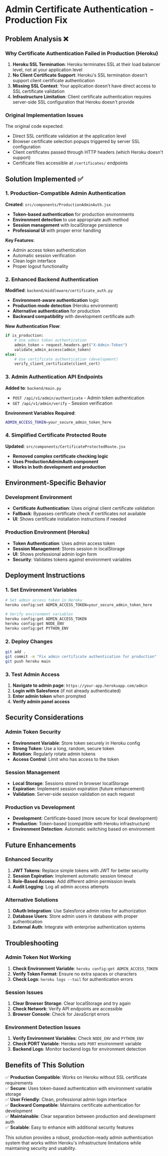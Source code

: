# Admin Certificate Authentication - Production Fix

## Problem Analysis ❌

### **Why Certificate Authentication Failed in Production (Heroku)**

1. **Heroku SSL Termination**: Heroku terminates SSL at their load balancer level, not at your application level
2. **No Client Certificate Support**: Heroku's SSL termination doesn't support client certificate authentication
3. **Missing SSL Context**: Your application doesn't have direct access to SSL certificate validation
4. **Infrastructure Limitation**: Client certificate authentication requires server-side SSL configuration that Heroku doesn't provide

### **Original Implementation Issues**

The original code expected:
- Direct SSL certificate validation at the application level
- Browser certificate selection popups triggered by server SSL configuration  
- Client certificates passed through HTTP headers (which Heroku doesn't support)
- Certificate files accessible at `/certificates/` endpoints

## Solution Implemented ✅

### **1. Production-Compatible Admin Authentication**

**Created**: `src/components/ProductionAdminAuth.jsx`
- **Token-based authentication** for production environments
- **Environment detection** to use appropriate auth method
- **Session management** with localStorage persistence
- **Professional UI** with proper error handling

**Key Features**:
- Admin access token authentication
- Automatic session verification
- Clean login interface
- Proper logout functionality

### **2. Enhanced Backend Authentication**

**Modified**: `backend/middleware/certificate_auth.py`
- **Environment-aware authentication** logic
- **Production mode detection** (Heroku environment)
- **Alternative authentication** for production
- **Backward compatibility** with development certificate auth

**New Authentication Flow**:
```python
if is_production:
    # Use admin token authentication
    admin_token = request.headers.get("X-Admin-Token")
    validate_admin_access(admin_token)
else:
    # Use certificate authentication (development)
    verify_client_certificate(client_cert)
```

### **3. Admin Authentication API Endpoints**

**Added to**: `backend/main.py`
- `POST /api/v1/admin/authenticate` - Admin token authentication
- `GET /api/v1/admin/verify` - Session verification

**Environment Variables Required**:
```bash
ADMIN_ACCESS_TOKEN=your_secure_admin_token_here
```

### **4. Simplified Certificate Protected Route**

**Updated**: `src/components/CertificateProtectedRoute.jsx`
- **Removed complex certificate checking logic**
- **Uses ProductionAdminAuth component**
- **Works in both development and production**

## Environment-Specific Behavior

### **Development Environment**
- **Certificate Authentication**: Uses original client certificate validation
- **Fallback**: Bypasses certificate check if certificates not available
- **UI**: Shows certificate installation instructions if needed

### **Production Environment (Heroku)**
- **Token Authentication**: Uses admin access token
- **Session Management**: Stores session in localStorage
- **UI**: Shows professional admin login form
- **Security**: Validates tokens against environment variables

## Deployment Instructions

### **1. Set Environment Variables**

```bash
# Set admin access token in Heroku
heroku config:set ADMIN_ACCESS_TOKEN=your_secure_admin_token_here

# Verify environment variables
heroku config:get ADMIN_ACCESS_TOKEN
heroku config:get NODE_ENV
heroku config:get PYTHON_ENV
```

### **2. Deploy Changes**

```bash
git add .
git commit -m "Fix admin certificate authentication for production"
git push heroku main
```

### **3. Test Admin Access**

1. **Navigate to admin page**: `https://your-app.herokuapp.com/admin`
2. **Login with Salesforce** (if not already authenticated)
3. **Enter admin token** when prompted
4. **Verify admin panel access**

## Security Considerations

### **Admin Token Security**
- **Environment Variable**: Store token securely in Heroku config
- **Strong Token**: Use a long, random, secure token
- **Rotation**: Regularly rotate admin tokens
- **Access Control**: Limit who has access to the token

### **Session Management**
- **Local Storage**: Sessions stored in browser localStorage
- **Expiration**: Implement session expiration (future enhancement)
- **Validation**: Server-side session validation on each request

### **Production vs Development**
- **Development**: Certificate-based (more secure for local development)
- **Production**: Token-based (compatible with Heroku infrastructure)
- **Environment Detection**: Automatic switching based on environment

## Future Enhancements

### **Enhanced Security**
1. **JWT Tokens**: Replace simple tokens with JWT for better security
2. **Session Expiration**: Implement automatic session timeout
3. **Role-Based Access**: Add different admin permission levels
4. **Audit Logging**: Log all admin access attempts

### **Alternative Solutions**
1. **OAuth Integration**: Use Salesforce admin roles for authorization
2. **Database Users**: Store admin users in database with proper authentication
3. **External Auth**: Integrate with enterprise authentication systems

## Troubleshooting

### **Admin Token Not Working**
1. **Check Environment Variable**: `heroku config:get ADMIN_ACCESS_TOKEN`
2. **Verify Token Format**: Ensure no extra spaces or characters
3. **Check Logs**: `heroku logs --tail` for authentication errors

### **Session Issues**
1. **Clear Browser Storage**: Clear localStorage and try again
2. **Check Network**: Verify API endpoints are accessible
3. **Browser Console**: Check for JavaScript errors

### **Environment Detection Issues**
1. **Verify Environment Variables**: Check `NODE_ENV` and `PYTHON_ENV`
2. **Check PORT Variable**: Heroku sets `PORT` environment variable
3. **Backend Logs**: Monitor backend logs for environment detection

## Benefits of This Solution

✅ **Production Compatible**: Works on Heroku without SSL certificate requirements  
✅ **Secure**: Uses token-based authentication with environment variable storage  
✅ **User Friendly**: Clean, professional admin login interface  
✅ **Backward Compatible**: Maintains certificate authentication for development  
✅ **Maintainable**: Clear separation between production and development auth  
✅ **Scalable**: Easy to enhance with additional security features  

This solution provides a robust, production-ready admin authentication system that works within Heroku's infrastructure limitations while maintaining security and usability.
